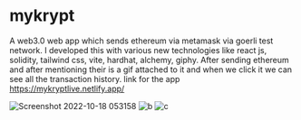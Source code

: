 # mykrypt
A web3.0 web app which sends ethereum via metamask via goerli test network. I developed this with various new technologies like react js, solidity, tailwind css, vite, hardhat, alchemy, giphy. After sending ethereum and after mentioning their is a gif attached to it and when we click it we can see all the transaction history. link for the app
https://mykryptlive.netlify.app/

![Screenshot 2022-10-18 053158](https://user-images.githubusercontent.com/76736466/196337251-f4618f1a-167e-427b-9ebc-e6669c4cd3f9.jpg)
![b](https://user-images.githubusercontent.com/76736466/196337538-9417e539-6043-44db-94ea-c752a3a4917a.jpg)
![c](https://user-images.githubusercontent.com/76736466/196337571-0400c55d-cc8e-461e-87e5-83577880b16a.jpg)
